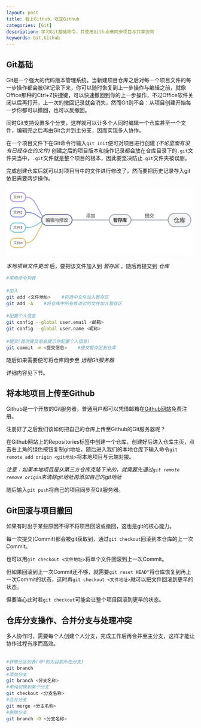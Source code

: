 ```yaml
---
layout: post
title: 看上Github，吃定Github
categories: [Git]
description: 学习Git基础命令，并使用Github来同步项目与共享协同
keywords: Git,Github
---
```


## Git基础

Git是一个强大的代码版本管理系统，当新建项目仓库之后对每一个项目文件的每一步操作都会被Git记录下来，你可以随时恢复到上一步操作与编辑之前，就像Office那种的Ctrl+Z快捷键，可以快速撤回到你的上一步操作，不过Office软件关闭以后再打开，上一次的撤回记录就会消失，然而Git则不会：从项目创建开始每一步你都可以撤回，也可以反撤回。

同时Git支持设置多个分支，这样就可以让多个人同时编辑一个仓库甚至一个文件，编辑完之后再由Git合并到主分支，因而实现多人协作。

在一个项目文件下在Git命令行输入`git init`便可对项目进行创建
*(不论里面有没有已经存在的文件)*
创建之后的项目版本和操作记录都会放在仓库目录下的`.git`文件夹当中，`.git`文件就是整个项目的根本，因此要坚决防止`.git`文件夹被误删。

完成创建仓库后就可以对项目当中的文件进行修改了，然而要把历史记录存入git依旧需要两步操作。

![](/img/Git/swdt1.png)

*本地项目文件更改*
后，要把该文件加入到
*暂存区*
，随后再提交到
*仓库*

```sh
#常用命令列表

#加入
git add <文件地址>    #将选中文件加入暂存区
git add -A    #将仓库中所有修改过的文件加入暂存区

#配置个人信息
git config --global user.email <邮箱>
git config --global user.name <昵称>

#提交(首次提交前会提示你配置个人信息)
git commit -m <提交信息>    #提交暂存区到仓库
```

随后如果需要便可将仓库同步至
*远程Git服务器*

详细内容见下节。

## 将本地项目上传至Github

Github是一个开放的Git服务器，普通用户都可以凭借邮箱在[Github网站](https://github.com/)免费注册。

注册好了之后我们该如何把自己的仓库上传至Github的Git服务器呢？

在Github网站上的Repositories标签中创建一个仓库，创建好后进入仓库主页，点击右上角的绿色按钮复制git地址，随后进入我们的本地仓库下输入命令`git remote add origin <git地址>`将本地项目与云端对接。

*注意：如果本地项目是从第三方仓库克隆下来的，就需要先通过`git remote remove origin`来清除git地址再添加自己的git地址*

随后输入`git push`将自己的项目同步至Git服务器。

## Git回滚与项目撤回

如果有时出于某些原因不得不将项目回滚或撤回，这也是git的核心能力。

每一次提交(Commit)都会被git获取到，通过`git checkout`回滚到本仓库的上一次Commit。

也可以用`git checkout <文件地址>`将单个文件回滚到上一次Commit。

但如果回滚到上一次Commit还不够，就需要`git reset HEAD^`将仓库恢复到再上一次Commit的状态，这时再`git checkout <文件地址>`就可以把文件回滚到更早的状态。

但要当心此时若`git checkout`可能会让整个项目回滚到更早的状态。

## 仓库分支操作、合并分支与处理冲突

多人协作时，需要每个人创建个人分支，完成工作后再合并至主分支，这样才能让协作过程有序而高效。

```sh

#获取分区列表(带*的为目前所在分支)
git branch
#添加分支
git branch <分支名称>
#单纯切换到某个分支
git checkout <分支名称>
#合并分支
git merge <分支名称>
#删除分支
git branch -D <分支名称>

```
